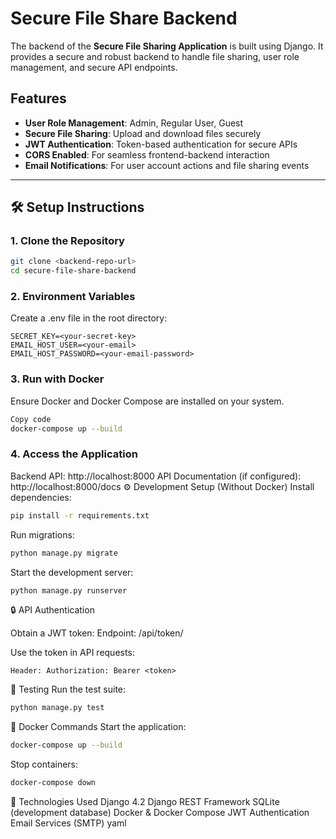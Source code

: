 # Secure File Share Backend

The backend of the **Secure File Sharing Application** is built using Django. It provides a secure and robust backend to handle file sharing, user role management, and secure API endpoints.

## Features
- **User Role Management**: Admin, Regular User, Guest
- **Secure File Sharing**: Upload and download files securely
- **JWT Authentication**: Token-based authentication for secure APIs
- **CORS Enabled**: For seamless frontend-backend interaction
- **Email Notifications**: For user account actions and file sharing events

---

## 🛠️ Setup Instructions

### 1. Clone the Repository
```bash
git clone <backend-repo-url>
cd secure-file-share-backend
```

### 2. Environment Variables
Create a .env file in the root directory:

```plaintext
SECRET_KEY=<your-secret-key>
EMAIL_HOST_USER=<your-email>
EMAIL_HOST_PASSWORD=<your-email-password>
```

### 3. Run with Docker
Ensure Docker and Docker Compose are installed on your system.

```bash
Copy code
docker-compose up --build
```

### 4. Access the Application
Backend API: http://localhost:8000
API Documentation (if configured): http://localhost:8000/docs
⚙️ Development Setup (Without Docker)
Install dependencies:
```bash
pip install -r requirements.txt
```

Run migrations:
```bash
python manage.py migrate
```

Start the development server:
```bash
python manage.py runserver
```

🔒 API Authentication

Obtain a JWT token:
Endpoint: /api/token/

Use the token in API requests:
```plaintext
Header: Authorization: Bearer <token>
```

🧪 Testing
Run the test suite:

```bash
python manage.py test
```

🐳 Docker Commands
Start the application:
```bash
docker-compose up --build
```
Stop containers:
```bash
docker-compose down
```

🔧 Technologies Used
Django 4.2
Django REST Framework
SQLite (development database)
Docker & Docker Compose
JWT Authentication
Email Services (SMTP)
yaml

